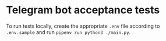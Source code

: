 # Telegram bot acceptance tests

To run tests locally, create the appropriate `.env` file according to `.env.sample` and run `pipenv run python3 ./main.py`.  
